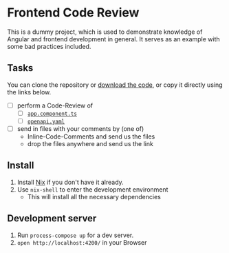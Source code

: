 # Frontend Code Review

This is a dummy project, which is used to demonstrate knowledge of Angular and frontend development in general.
It serves as an example with some bad practices included.

## Tasks

You can clone the repository or [download the code](https://codeload.github.com/cutlery42/frontend-code-review/zip/refs/heads/main?token=AUQ6XADLYLMZM4VGGFYAWLDF2NMG2),
or copy it directly using the links below.

- [ ] perform a Code-Review of
  - [ ] [`app.component.ts`](https://github.com/cutlery42/frontend-code-review/blob/main/src/app/app.component.ts)
  - [ ] [`openapi.yaml`](https://github.com/cutlery42/frontend-code-review/blob/main/openapi.yaml)
- [ ] send in files with your comments by (one of)
  - Inline-Code-Comments and send us the files
  - drop the files anywhere and send us the link

## Install

1. Install [Nix](https://nixos.org/download) if you don't have it already.
2. Use `nix-shell` to enter the development environment
   - This will install all the necessary dependencies

## Development server

1. Run `process-compose up` for a dev server.
2. `open http://localhost:4200/` in your Browser
